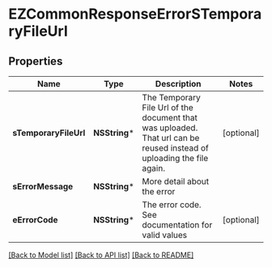 # EZCommonResponseErrorSTemporaryFileUrl

## Properties
Name | Type | Description | Notes
------------ | ------------- | ------------- | -------------
**sTemporaryFileUrl** | **NSString*** | The Temporary File Url of the document that was uploaded. That url can be reused instead of uploading the file again. | [optional] 
**sErrorMessage** | **NSString*** | More detail about the error | 
**eErrorCode** | **NSString*** | The error code. See documentation for valid values | [optional] 

[[Back to Model list]](../README.md#documentation-for-models) [[Back to API list]](../README.md#documentation-for-api-endpoints) [[Back to README]](../README.md)


